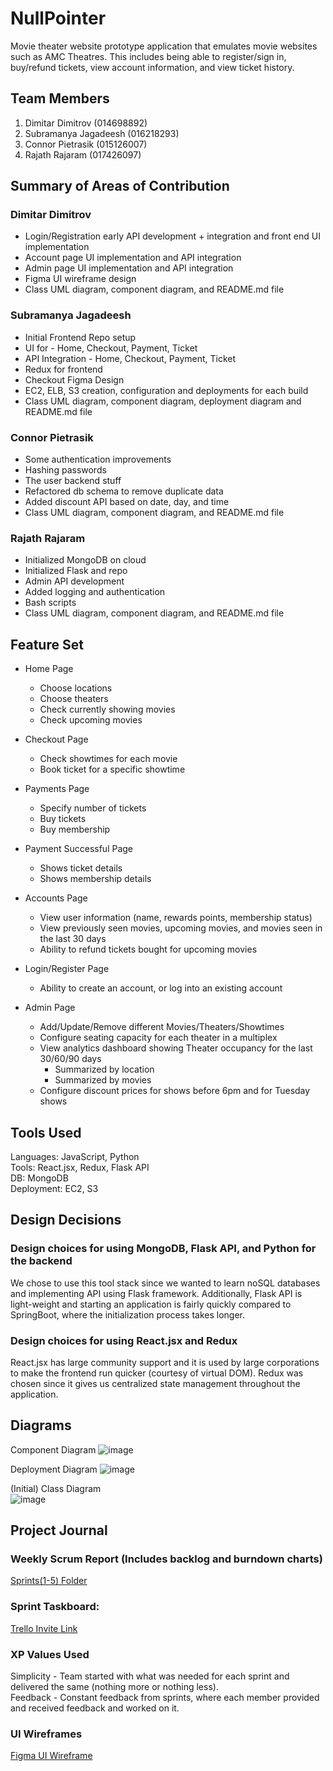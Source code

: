 # NullPointer
Movie theater website prototype application that emulates movie websites such as AMC Theatres. This includes being able to register/sign in, buy/refund tickets, view account information, and view ticket history.
## Team Members
1. Dimitar Dimitrov (014698892)
2. Subramanya Jagadeesh (016218293)
3. Connor Pietrasik (015126007)
4. Rajath Rajaram (017426097)

## Summary of Areas of Contribution
### Dimitar Dimitrov
* Login/Registration early API development + integration and front end UI implementation
* Account page UI implementation and API integration
* Admin page UI implementation and API integration
* Figma UI wireframe design
* Class UML diagram, component diagram, and README.md file
### Subramanya Jagadeesh
* Initial Frontend Repo setup
* UI for  - Home, Checkout, Payment, Ticket
* API Integration - Home, Checkout, Payment, Ticket
* Redux for frontend
* Checkout Figma Design
* EC2, ELB, S3 creation, configuration and deployments for each build
* Class UML diagram, component diagram, deployment diagram and README.md file
### Connor Pietrasik
* Some authentication improvements
* Hashing passwords
* The user backend stuff
* Refactored db schema to remove duplicate data
* Added discount API based on date, day, and time
* Class UML diagram, component diagram, and README.md file
### Rajath Rajaram
* Initialized MongoDB on cloud
* Initialized Flask and repo
* Admin API development
* Added logging and authentication
* Bash scripts
* Class UML diagram, component diagram, and README.md file


## Feature Set
* Home Page
  * Choose locations
  * Choose theaters
  * Check currently showing movies
  * Check upcoming movies

* Checkout Page
  * Check showtimes for each movie
  * Book ticket for a specific showtime

* Payments Page
  * Specify number of tickets
  * Buy tickets
  * Buy membership
* Payment Successful Page
  * Shows ticket details
  * Shows membership details
  
* Accounts Page
  * View user information (name, rewards points, membership status)
  * View previously seen movies, upcoming movies, and movies seen in the last 30 days
  * Ability to refund tickets bought for upcoming movies
  
* Login/Register Page
  * Ability to create an account, or log into an existing account
 
* Admin Page
  * Add/Update/Remove different Movies/Theaters/Showtimes
  * Configure seating capacity for each theater in a multiplex
  * View analytics dashboard showing Theater occupancy for the last 30/60/90 days
    * Summarized by location
    * Summarized by movies
  * Configure discount prices for shows before 6pm and for Tuesday shows
  
## Tools Used
Languages: JavaScript, Python
<br>
Tools: React.jsx, Redux, Flask API
<br>
DB: MongoDB
<br>
Deployment: EC2, S3

## Design Decisions

### Design choices for using MongoDB, Flask API, and Python for the backend
We chose to use this tool stack since we wanted to learn noSQL databases and implementing API using Flask framework.
Additionally, Flask API is light-weight and starting an application is fairly quickly compared to SpringBoot, where the initialization process takes longer.

### Design choices for using React.jsx and Redux
React.jsx has large community support and it is used by large corporations to make the frontend run quicker (courtesy of virtual DOM).
Redux was chosen since it gives us centralized state management throughout the application.

## Diagrams

Component Diagram
![image](https://github.com/gopinathsjsu/teamproject-nullpointer/assets/73325837/f894bd67-0d42-4d29-98fb-892fedee13f8)

Deployment Diagram
![image](https://github.com/gopinathsjsu/teamproject-nullpointer/assets/73325837/7a13ce55-29ba-4d74-a409-f2a08c91d986)

(Initial) Class Diagram
<br>
![image](https://github.com/gopinathsjsu/teamproject-nullpointer/assets/73325837/8a9f6c09-fc0f-4bcf-9d10-778709d9b4b8)

## Project Journal
### Weekly Scrum Report (Includes backlog and burndown charts)
[Sprints(1-5) Folder](https://drive.google.com/drive/folders/1Mn1kzlfYmrABU5Cru8pbD2Y9ljJ0Hg4A?usp=sharing)
### Sprint Taskboard:  
[Trello Invite Link](https://trello.com/invite/workspace74518349/ATTI3f2948a0cbf3d49151f5aab334111c6a0EE9ED79)
### XP Values Used
Simplicity - Team started with what was needed for each sprint and delivered the same (nothing more or nothing less).
<br>
Feedback - Constant feedback from sprints, where each member provided and received feedback and worked on it.

### UI Wireframes
[Figma UI Wireframe](https://www.figma.com/file/NP4QOUjWc36orySRsXGN5q/CMPE202-UI-Framework?type=design&node-id=0%3A1&mode=design&t=DzoyWfBm2xQZ2hQF-1)
